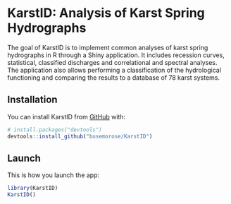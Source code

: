 
<!-- README.md is generated from README.Rmd. Please edit that file -->

# KarstID: Analysis of Karst Spring Hydrographs

<!-- badges: start -->
<!-- badges: end -->

The goal of KarstID is to implement common analyses of karst spring
hydrographs in R through a Shiny application. It includes recession
curves, statistical, classified discharges and correlational and
spectral analyses. The application also allows performing a
classification of the hydrological functioning and comparing the results
to a database of 78 karst systems.

## Installation

You can install KarstID from [GitHub](https://github.com/) with:

``` r
# install.packages("devtools")
devtools::install_github("busemorose/KarstID")
```

## Launch

This is how you launch the app:

``` r
library(KarstID)
KarstID()
```
